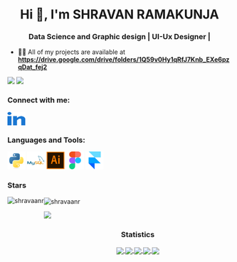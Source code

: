 <h1 align="center">Hi 👋, I'm SHRAVAN RAMAKUNJA</h1>
<h3 align="center">Data Science and Graphic design | UI-Ux Designer | </h3>


- 👨‍💻 All of my projects are available at **https://drive.google.com/drive/folders/1Q59v0Hy1qRfJ7Knb_EXe6pzqDat_fej2**

<div> <a href="https://www.linkedin.com/in/Shravan Ramakunja" target="_blank"><img src="https://img.shields.io/badge/LinkedIn-0077B5?style=for-the-badge&logo=linkedin&logoColor=white" target="_blank"></a>
<a href="https://github.com/shravaanr" target="_blank"><img src="https://img.shields.io/badge/GitHub-100000?style=for-the-badge&logo=github&logoColor=white" target="_blank"></a>
</div><h3 align="left">Connect with me:</h3>
<p align="left">
<a href="https://linkedin.com/in/Shravan Ramakunja" target="blank"><img align="center" src="https://raw.githubusercontent.com/teamedwardforever/Readme-Generator/71f25dd8b98329b168142a6b782a107b75eab178/svg/Social/linked-in-alt.svg" alt="Shravan Ramakunja" height="30" width="40" /></a></p>

<h3 align="left">Languages and Tools:</h3>
<p align="left">
<img src="https://raw.githubusercontent.com/teamedwardforever/Readme-Generator/71f25dd8b98329b168142a6b782a107b75eab178/svg/Skills/Languages/python-original.svg" alt="Python" width="40" height="40"/>
<img src="https://raw.githubusercontent.com/teamedwardforever/Readme-Generator/71f25dd8b98329b168142a6b782a107b75eab178/svg/Skills/Database/mysql-original-wordmark.svg" alt="Mysql" width="40" height="40"/>
<img src="https://raw.githubusercontent.com/teamedwardforever/Readme-Generator/71f25dd8b98329b168142a6b782a107b75eab178/svg/Skills/Software/adobe_illustrator-icon%20(1).svg" alt="Adobe Illustrator" width="40" height="40"/>
<img src="https://raw.githubusercontent.com/teamedwardforever/Readme-Generator/71f25dd8b98329b168142a6b782a107b75eab178/svg/Skills/Software/figma-icon.svg" alt="Figma" width="40" height="40"/>
<img src="https://raw.githubusercontent.com/teamedwardforever/Readme-Generator/71f25dd8b98329b168142a6b782a107b75eab178/svg/Skills/Software/framer-icon.svg" alt="Framer" width="40" height="40"/>
</p>

<h3 align="left">Stars</h3>
<img align="left" height="180em" src="https://github-readme-stats.vercel.app/api/top-langs/?username=shravaanr&layout=compact&theme=" alt=shravaanr />

<p><img align="center" height="180em" src="https://github-readme-streak-stats.herokuapp.com/?user=shravaanr&theme=" alt="shravaanr" /></p>

<img src="https://user-images.githubusercontent.com/73097560/115834477-dbab4500-a447-11eb-908a-139a6edaec5c.gif"><h3 align="center">Statistics</h3>
<div align="center">
<a href="https://github.com/shravaanr">
<img align="center" src="http://github-profile-summary-cards.vercel.app/api/cards/stats?username=shravaanr&theme=2077" height="180em" />
<img align="center" src="http://github-profile-summary-cards.vercel.app/api/cards/most-commit-language?username=shravaanr&theme=2077" height="180em" />
<img align="center" src="http://github-profile-summary-cards.vercel.app/api/cards/repos-per-language?username=shravaanr&theme=2077" height="180em" />
<img align="center" src="http://github-profile-summary-cards.vercel.app/api/cards/productive-time?username=shravaanr&theme=2077" height="180em" />
<img align="center" src="http://github-profile-summary-cards.vercel.app/api/cards/profile-details?username=shravaanr&theme=2077" height="180em" />
</div>
